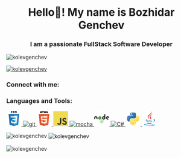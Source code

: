 
<h1 align="center">Hello👋! My name is Bozhidar Genchev</h1>
<h3 align="center">I am a passionate FullStack Software Developer</h3>

<p align="left"> <img src="https://komarev.com/ghpvc/?username=kolevgenchev&label=Profile%20views&color=0e75b6&style=flat" alt="kolevgenchev" /> </p>

<p align="left"> <a href="https://github.com/ryo-ma/github-profile-trophy"><img src="https://github-profile-trophy.vercel.app/?username=kolevgenchev" alt="kolevgenchev" /></a> </p>

<h3 align="left">Connect with me:</h3>
<p align="left">
<!-- Add your social media or contact links here -->
</p>

<h3 align="left">Languages and Tools:</h3>
<p align="left">
    <!-- Existing icons -->
    <a href="https://www.w3schools.com/css/" target="_blank" rel="noreferrer"> <img src="https://raw.githubusercontent.com/devicons/devicon/master/icons/css3/css3-original-wordmark.svg" alt="css3" width="40" height="40"/> </a>
    <a href="https://git-scm.com/" target="_blank" rel="noreferrer"> <img src="https://www.vectorlogo.zone/logos/git-scm/git-scm-icon.svg" alt="git" width="40" height="40"/> </a>
    <a href="https://www.w3.org/html/" target="_blank" rel="noreferrer"> <img src="https://raw.githubusercontent.com/devicons/devicon/master/icons/html5/html5-original-wordmark.svg" alt="html5" width="40" height="40"/> </a>
    <a href="https://developer.mozilla.org/en-US/docs/Web/JavaScript" target="_blank" rel="noreferrer"> <img src="https://raw.githubusercontent.com/devicons/devicon/master/icons/javascript/javascript-original.svg" alt="javascript" width="40" height="40"/> </a>
    <a href="https://mochajs.org" target="_blank" rel="noreferrer"> <img src="https://www.vectorlogo.zone/logos/mochajs/mochajs-icon.svg" alt="mocha" width="40" height="40"/> </a>
    <a href="https://nodejs.org" target="_blank" rel="noreferrer"> <img src="https://raw.githubusercontent.com/devicons/devicon/master/icons/nodejs/nodejs-original-wordmark.svg" alt="nodejs" width="40" height="40"/> </a>
    <!-- New language icons -->
    <a href="https://dotnet.microsoft.com/" target="_blank" rel="noreferrer"> <img src="https://upload.wikimedia.org/wikipedia/commons/thumb/b/bd/Logo_C_sharp.svg/1820px-Logo_C_sharp.svg.png
)" alt="C#" width="40" height="40"/> </a>
    <a href="https://www.python.org" target="_blank" rel="noreferrer"> <img src="https://raw.githubusercontent.com/devicons/devicon/master/icons/python/python-original.svg" alt="Python" width="40" height="40"/> </a>
    <a href="https://www.java.com" target="_blank" rel="noreferrer"> <img src="https://raw.githubusercontent.com/devicons/devicon/master/icons/java/java-original.svg" alt="Java" width="40" height="40"/> </a>
</p>

<p><img align="left" src="https://github-readme-stats.vercel.app/api/top-langs?username=kolevgenchev&show_icons=true&locale=en&layout=compact" alt="kolevgenchev" /></p>

<p>&nbsp;<img align="center" src="https://github-readme-stats.vercel.app/api?username=kolevgenchev&show_icons=true&locale=en" alt="kolevgenchev" /></p>

<p><img align="center" src="https://github-readme-streak-stats.herokuapp.com/?user=kolevgenchev&" alt="kolevgenchev" /></p>
